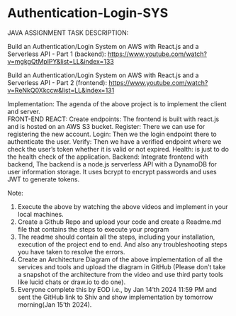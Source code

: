 # Authentication-Login-SYS
JAVA ASSIGNMENT
TASK DESCRIPTION:

Build an Authentication/Login System on AWS with React.js and a Serverless API - Part 1 (backend):
https://www.youtube.com/watch?v=mgkgQtMplPY&list=LL&index=133 

Build an Authentication/Login System on AWS with React.js and a Serverless API - Part 2 (frontend):
https://www.youtube.com/watch?v=ReNkQ0Xkccw&list=LL&index=131

Implementation:
The agenda of the above project is to implement the client and server.  
FRONT-END REACT:
Create endpoints: The frontend is built with react.js and is hosted on an AWS S3 bucket.
Register: There we can use for registering the new account.
Login: Then we the login endpoint there to authenticate the user.
Verify: Then we have a verified endpoint where we check the user’s token whether it is valid or not expired.
Health: is just to do the health check of the application.
Backend:
Integrate frontend with backend, The backend is a node.js serverless API with a DynamoDB for user information storage. It uses bcrypt to encrypt passwords and uses JWT to generate tokens.


Note:
1. Execute the above by watching the above videos and implement in your local machines. 
2. Create a Github Repo and upload your code and create a Readme.md file that contains the steps to execute your program
3. The readme should contain all the steps, including your installation, execution of the project end to end. And also any troubleshooting steps you have taken to resolve the errors.
4. Create an Architecture Diagram of the above implementation of all the services and tools and upload the diagram in GitHub (Please don’t take a snapshot of the architecture from the video and use third party tools like lucid chats or draw.io to do one). 
5. Everyone complete this by EOD i.e., by Jan 14’th 2024 11:59 PM and sent the GitHub link to Shiv and show implementation by tomorrow morning(Jan 15’th 2024).
